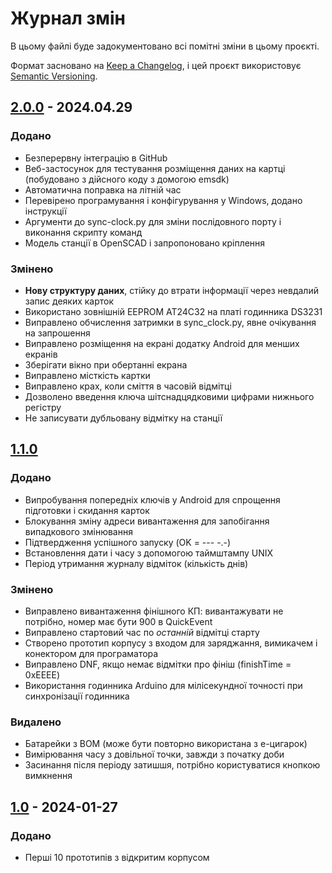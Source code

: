 # Журнал змін

В цьому файлі буде задокументовано всі помітні зміни в цьому проєкті.

Формат засновано на [Keep a Changelog](https://keepachangelog.com/en/1.1.0/),
і цей проєкт використовує [Semantic Versioning](https://semver.org/spec/v2.0.0.html).

## [2.0.0] - 2024.04.29

### Додано

- Безперервну інтеграцію в GitHub
- Веб-застосунок для тестування розміщення даних на картці (побудовано з дійсного коду з домогою emsdk)
- Автоматична поправка на літній час
- Перевірено програмування і конфігурування у Windows, додано інструкції
- Аргументи до sync-clock.py для зміни послідовного порту і виконання скрипту команд
- Модель станції в OpenSCAD і запропоновано кріплення

### Змінено

- **Нову структуру даних**, стійку до втрати інформації через невдалий запис деяких карток
- Використано зовнішній EEPROM AT24C32 на платі годинника DS3231
- Виправлено обчислення затримки в sync_clock.py, явне очікування на запрошення
- Виправлено розміщення на екрані додатку Android для менших екранів
- Зберігати вікно при обертанні екрана
- Виправлено місткість картки
- Виправлено крах, коли сміття в часовій відмітці
- Дозволено введення ключа шітснадцядковими цифрами нижнього регістру
- Не записувати дубльовану відмітку на станції

## [1.1.0]

### Додано

- Випробування попередніх ключів у Android для спрощення підготовки і скидання карток
- Блокування зміну адреси вивантаження для запобігання випадкового змінювання
- Підтвердження успішного запуску (OK = --- -.-)
- Встановлення дати і часу з допомогою таймштампу UNIX
- Період утримання журналу відміток (кількість днів)

### Змінено

- Виправлено вивантаження фінішного КП: вивантажувати не потрібно, номер має бути 900 в QuickEvent
- Виправлено стартовий час по *останній* відмітці старту
- Створено прототип корпусу з входом для заряджання, вимикачем і конектором для програматора
- Виправлено DNF, якщо немає відмітки про фініш (finishTime = 0xEEEE)
- Використання годинника Arduino для мілісекундної точності при синхронізації годинника

### Видалено

- Батарейки з BOM (може бути повторно використана з е-цигарок)
- Вимірювання часу з довільної точки, завжди з початку доби
- Засинання після періоду затишшя, потрібно користуватися кнопкою вимкнення

## [1.0] - 2024-01-27

### Додано

- Перші 10 прототипів з відкритим корпусом

[2.0.0]: https://github.com/sakhnik/arduin-o-punch/compare/v1.1.0...v2.0.0
[1.1.0]: https://github.com/sakhnik/arduin-o-punch/compare/v1.0...v1.1.0
[1.0]: https://github.com/sakhnik/arduin-o-punch/releases/tag/v1.0
